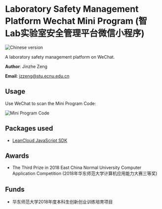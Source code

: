 # Laboratory Safety Management Platform Wechat Mini Program (智Lab实验室安全管理平台微信小程序)
![Chinese version](https://jaywcjlove.github.io/sb/lang/chinese.svg)

A laboratory safety management platform on WeChat.

**Author**: Jinzhe Zeng

**Email**: jzzeng@stu.ecnu.edu.cn

## Usage
Use WeChat to scan the Mini Program Code:

![Mini Program Code](https://i.loli.net/2018/07/06/5b3f710d4a55c.jpg)

## Packages used
* [LeanCloud JavaScript SDK](https://releases.leanapp.cn/#/leancloud/javascript-sdk/releases)

## Awards
* The Third Prize in 2018 East China Normal University Computer Application Competition (2018年华东师范大学计算机应用能力大赛三等奖)

## Funds
* 华东师范大学2018年度本科生创新创业训练培育项目
